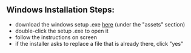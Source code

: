 ## Windows Installation Steps:
* download the windows setup .exe [here](https://github.com/Adam-Color/AppUsageGUI/releases/latest) (under the "assets" section)
* double-click the setup .exe to open it
* follow the instructions on screen
* if the installer asks to replace a file that is already there, click "yes"